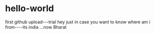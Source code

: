 # hello-world
first github upload---trial
hey just in case you want to know where am i from----its india ...now Bharat
